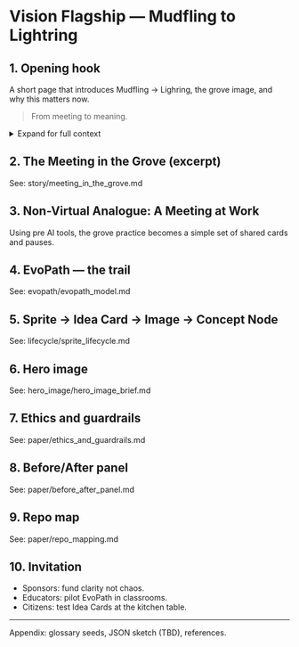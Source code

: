 # Vision Flagship — Mudfling to Lightring

## 1. Opening hook
A short page that introduces Mudfling → Lighring, the grove image, and why this matters now.

> From meeting to meaning.

<details><summary>Expand for full context</summary>
Modern work is haunted by the Mudfling: meetings where words fly, nothing lands, and energy leaks away.
The Vision Flagship introduces the opposite pattern — the Lightring. A pause, a circle, a grove, where words slow and shared clarity forms.
This is storyboard, ritual sketch, and flagship metaphor — enough to make CME imaginable in under five minutes.
</details>

## 2. The Meeting in the Grove (excerpt)
See: story/meeting_in_the_grove.md

## 3. Non-Virtual Analogue: A Meeting at Work
Using pre AI tools, the grove practice becomes a simple set of shared cards and pauses.

## 4. EvoPath — the trail
See: evopath/evopath_model.md

## 5. Sprite → Idea Card → Image → Concept Node
See: lifecycle/sprite_lifecycle.md

## 6. Hero image
See: hero_image/hero_image_brief.md

## 7. Ethics and guardrails
See: paper/ethics_and_guardrails.md

## 8. Before/After panel
See: paper/before_after_panel.md

## 9. Repo map
See: paper/repo_mapping.md

## 10. Invitation
- Sponsors: fund clarity not chaos.
- Educators: pilot EvoPath in classrooms.
- Citizens: test Idea Cards at the kitchen table.

---
Appendix: glossary seeds, JSON sketch (TBD), references.

